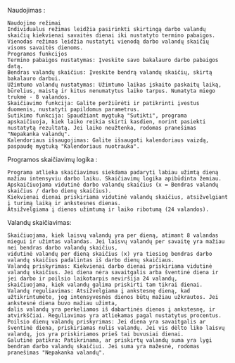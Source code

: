 Naudojimas :

	Naudojimo režimai
	Individualus režimas leidžia pasirinkti skirtingą darbo valandų skaičių kiekvienai savaitės dienai iki nustatyto termino pabaigos.
	Vienodas režimas leidžia nustatyti vienodą darbo valandų skaičių visoms savaitės dienoms.
	Programos funkcijos
	Termino pabaigos nustatymas: Įveskite savo bakalauro darbo pabaigos datą.
	Bendras valandų skaičius: Įveskite bendrą valandų skaičių, skirtą bakalauro darbui.
	Užimtumo valandų nustatymas: Užimtumo laikas įskaito paskaitų laiką, būrelius, maistą ir kitus nenumatytus laiko tarpus. Numatyta miego trukmė - 8 valandos.
	Skaičiavimo funkcija: Galite peržiūrėti ir patikrinti įvestus duomenis, nustatyti papildomus parametrus.
	Sutikimo funkcija: Spaudžiant mygtuką "Sutikti", programa apskaičiuoja, kiek laiko reikia skirti kasdien, norint pasiekti nustatytą rezultatą. Jei laiko neužtenka, rodomas pranešimas "Nepakanka valandų".
	Kalendoriaus išsaugojimas: Galite išsaugoti kalendoriaus vaizdą, paspaudę mygtuką "Kalendoriaus nuotrauka".
	
Programos skaičiavimų logika : 

	Programa atlieka skaičiavimus siekdama padaryti labiau užimtą dieną mažiau intensyviu darbo laiku. Skaičiavimų logika apibūdinta žemiau.
	Apskaičiuojama vidutinė darbo valandų skaičius (x = Bendras valandų skaičius / darbo dienų skaičius).
	Kiekvienai dienai priskiriama vidutinė valandų skaičius, atsižvelgiant į turimą laiką ir ankstesnes dienas.
	Atsižvelgiama į dienos užimtumą ir laiko ribotumą (24 valandos).
	
Valandų skaičiavimas:

	Skaičiuojama, kiek laisvų valandų yra per dieną, atimant 8 valandas miegui ir užimtas valandas. Jei laisvų valandų per savaitę yra mažiau nei bendras darbo valandų skaičius,
	vidutinė valandų per dieną skaičius (x) yra tiesiog bendras darbo valandų skaičius padalintas iš darbo dienų skaičiaus.
	Valandų priskyrimas: Kiekvienai darbo dienai priskiriama vidutinė valandų skaičius. Jei diena nėra savaitgalis arba šventinė diena ir jei darbo ir poilsio laikotarpis neviršija 24 valandų,
	skaičiuojama, kiek valandų galima priskirti tam tikrai dienai.
	Valandų reguliavimas: Atsižvelgiama į ankstesnę dieną, kad užtikrintumėte, jog intensyvesnės dienos būtų mažiau užkrautos. Jei ankstesnė diena buvo mažiau užimta,
	dalis valandų yra perkeliamos iš dabartinės dienos į ankstesnę, ir atvirkščiai. Reguliavimas yra atliekamas pagal nustatytus procentus.
	Poilsio dienų valandų priskyrimas: Jei diena yra savaitgalis ar šventinė diena, priskiriamas nulis valandų. Jei vis dėlto liko laisvų valandų, jos yra priskiriamos prieš tai buvusiai dienai.
	Galutinė patikra: Patikrinama, ar priskirtų valandų suma yra lygi bendram darbo valandų skaičiui. Jei suma yra mažesnė, rodomas pranešimas "Nepakanka valandų".



